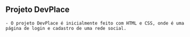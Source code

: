 ## Projeto DevPlace

    - O projeto DevPlace é inicialmente feito com HTML e CSS, onde é uma página de login e cadastro de uma rede social.